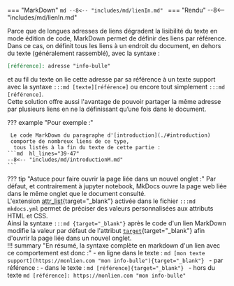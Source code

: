 === "MarkDown"
    ```md
    --8<-- "includes/md/lienIn.md"
    ```
=== "Rendu"
    --8<-- "includes/md/lienIn.md"

Parce que de longues adresses de liens dégradent la lisibilité du texte en mode édition de code,
MarkDown permet de définir des liens par référence.  
Dans ce cas, on définit tous les liens à un endroit du document,
en dehors du texte (généralement rassemblé),
avec la syntaxe :
```md
[référence]: adresse "info-bulle"
```
et au fil du texte on lie cette adresse par sa référence à un texte support
avec la syntaxe `:::md [texte][référence]` ou encore tout simplement `:::md  [référence]`.      
Cette solution offre aussi l'avantage de pouvoir partager la même adresse
par plusieurs liens en ne la définissant qu’une fois dans le document.

??? example "Pour exemple :"
    
     Le code MarkDown du paragraphe d'[introduction](./#introduction)
     comporte de nombreux liens de ce type,
      tous listés à la fin du texte de cette partie :
    ```md  hl_lines="39-47"
    --8<-- "includes/md/introductionM.md"
    ```

??? tip "Astuce pour faire ouvrir la page liée dans un nouvel onglet :"
    Par défaut, et contrairement à jupyter notebook, MkDocs ouvre la page web liée dans le même onglet que le document consulté.  
    L'extension [attr_list](https://squidfunk.github.io/mkdocs-material/setup/extensions/python-markdown/#attribute-lists){target="_blank"}
    activée dans le fichier `:::md mkdocs.yml` permet de préciser des valeurs personnalisées aux attributs HTML et CSS.  
    Ainsi la syntaxe `:::md {target="_blank"}` après le code d'un lien MarkDown modifie la valeur par défaut de l'attribut
    [`target`](https://www.w3schools.com/tags/att_a_target.asp){target="_blank"} afin d'ouvrir la page liée dans un nouvel onglet.  
    !!! summary "En résumé, la syntaxe complète en markdown d'un lien avec ce comportement est donc :"
        - en ligne dans le texte :
        ```md
        [mon texte support](https://monlien.com "mon info-bulle"){target="_blank"}
        ```
        - par référence :
            - dans le texte :
            ```md
            [référence]{target="_blank"}
            ```
            - hors du texte
            ```md
            [référence]: https://monlien.com "mon info-bulle"         
            ```

